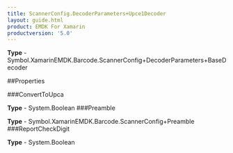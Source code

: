 ```yaml
---
title: ScannerConfig.DecoderParameters+Upce1Decoder
layout: guide.html
product: EMDK For Xamarin 
productversion: '5.0' 
---
```



**Type** - Symbol.XamarinEMDK.Barcode.ScannerConfig+DecoderParameters+BaseDecoder

##Properties

###ConvertToUpca


**Type** - System.Boolean
###Preamble


**Type** - Symbol.XamarinEMDK.Barcode.ScannerConfig+Preamble
###ReportCheckDigit


**Type** - System.Boolean
